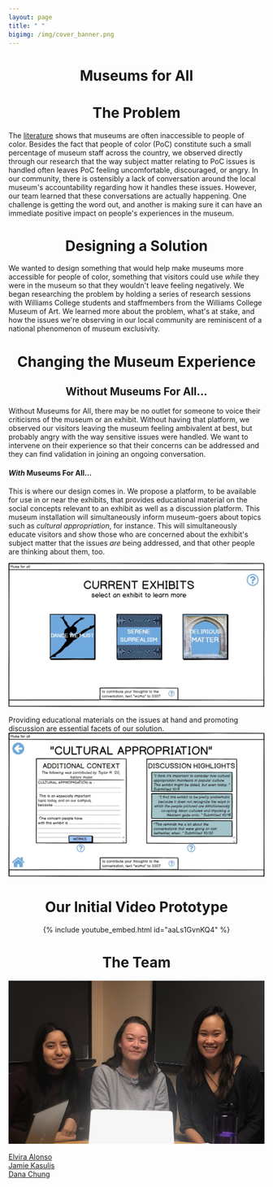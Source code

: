```yaml
---
layout: page 
title: " "
bigimg: /img/cover_banner.png
---
```


<center>
	<H1> Museums for All </H1>
</center> 


<center>
	<H1> The Problem </H1>
</center> 

The [literature](https://news.artnet.com/art-world/mellon-foundation-museum-diversity-study-322299) shows that museums are often inaccessible to people of color. Besides the fact that people of color (PoC) constitute such a small percentage of museum staff across the country, we observed directly through our research that the way subject matter relating to PoC issues is handled often leaves PoC feeling uncomfortable, discouraged, or angry. In our community, there is ostensibly a lack of conversation around the local museum's accountability regarding how it handles these issues. However, our team learned that these conversations are actually happening. One challenge is getting the word out, and another is making sure it can have an immediate positive impact on people's experiences in the museum.

<center>
	<H1> Designing a Solution </H1>
</center> 

We wanted to design something that would help make museums more accessible for people of color, something that visitors could use *while* they were in the museum so that they wouldn't leave feeling negatively. We began researching the problem by holding a series of research sessions with Williams College students and staffmembers from the Williams College Museum of Art. We learned more about the problem, what's at stake, and how the issues we're observing in our local community are reminiscent of a national phenomenon of museum exclusivity.

<center>
	<H1> Changing the Museum Experience  </H1>
</center> 

<center>
	<H2> Without Museums For All...  </H2>
</center> 

Without Museums for All, there may be no outlet for someone to voice their criticisms of the museum or an exhibit. Without having that platform, we observed our visitors leaving the museum feeling ambivalent at best, but probably angry with the way sensitive issues were handled. We want to intervene on their experience so that their concerns can be addressed and they can find validation in joining an ongoing conversation.

#### *With* Museums For All...
This is where our design comes in. We propose a platform, to be available for use in or near the exhibits, that provides educational material on the social concepts relevant to an exhibit as well as a discussion platform. This museum installation will simultaneously inform museum-goers about topics such as *cultural appropriation*, for instance. This will simultaneously educate visitors and show those who are concerned about the exhibit's subject matter that the issues *are* being addressed, and that other people are thinking about them, too.

![Home Screen](/img/mockup_final/home.JPG)

Providing educational materials on the issues at hand and promoting discussion are essential facets of our solution.
![Context and Discussion](/img/mockup_final/context_and_discussion.JPG)

<center>
	<H1> Our Initial Video Prototype  </H1>
</center> 

<p align="center">
{% include youtube_embed.html id="aaLs1GvnKQ4" %}
</p>

<center>
	<H1> The Team </H1>
</center> 

![Team](/img/teamx.jpeg)

[Elvira Alonso](https://elvira-alonso.github.io/)          
[Jamie Kasulis](https://jamiekasulis.github.io/)           
[Dana Chung](https://danachung3.github.io/) 

 

